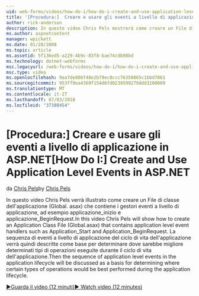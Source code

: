 ```yaml
---
uid: web-forms/videos/how-do-i/how-do-i-create-and-use-application-level-events-in-aspnet
title: '[Procedura:]  Creare e usare gli eventi a livello di applicazione in ASP.NET | Microsoft Docs'
author: rick-anderson
description: In questo video Chris Pels mostrerà come creare un File di classe dell'applicazione (Global. asax) che contiene i gestori eventi a livello di applicazione, ad esempio Application_S...
ms.author: aspnetcontent
manager: wpickett
ms.date: 01/28/2008
ms.topic: article
ms.assetid: 5f136ed5-a229-4b9c-83f8-bae74cdb98bd
ms.technology: dotnet-webforms
msc.legacyurl: /web-forms/videos/how-do-i/how-do-i-create-and-use-application-level-events-in-aspnet
msc.type: video
ms.openlocfilehash: 9aa7de886f48e2b79ec0ccc76350065c1bbd7861
ms.sourcegitcommit: 953ff9ea4369f154d6fd0239599279ddd3280009
ms.translationtype: MT
ms.contentlocale: it-IT
ms.lasthandoff: 07/03/2018
ms.locfileid: "37380454"
---
```

<a name="how-do-i--create-and-use-application-level-events-in-aspnet"></a><span data-ttu-id="c52bd-103">[Procedura:]  Creare e usare gli eventi a livello di applicazione in ASP.NET</span><span class="sxs-lookup"><span data-stu-id="c52bd-103">[How Do I:]  Create and Use Application Level Events in ASP.NET</span></span>
====================
<span data-ttu-id="c52bd-104">da [Chris Pels](https://twitter.com/chrispels)</span><span class="sxs-lookup"><span data-stu-id="c52bd-104">by [Chris Pels](https://twitter.com/chrispels)</span></span>

<span data-ttu-id="c52bd-105">In questo video Chris Pels verrà illustrato come creare un File di classe dell'applicazione (Global. asax) che contiene i gestori eventi a livello di applicazione, ad esempio applicazione\_inizio e applicazione\_BeginRequest.</span><span class="sxs-lookup"><span data-stu-id="c52bd-105">In this video Chris Pels will show how to create an Application Class File (Global.asax) that contains application level event handlers such as Application\_Start and Application\_BeginRequest.</span></span> <span data-ttu-id="c52bd-106">La sequenza di eventi a livello di applicazione del ciclo di vita dell'applicazione verrà quindi descritte come base per determinare dove sarebbe migliore determinati tipi di operazioni eseguite durante il ciclo di vita dell'applicazione.</span><span class="sxs-lookup"><span data-stu-id="c52bd-106">Then the sequence of application level events in the application lifecycle will be discussed as a basis for determining where certain types of operations would be best performed during the application lifecycle.</span></span>

[<span data-ttu-id="c52bd-107">&#9654;Guarda il video (12 minuti)</span><span class="sxs-lookup"><span data-stu-id="c52bd-107">&#9654; Watch video (12 minutes)</span></span>](https://channel9.msdn.com/Blogs/ASP-NET-Site-Videos/how-do-i-create-and-use-application-level-events-in-aspnet)
